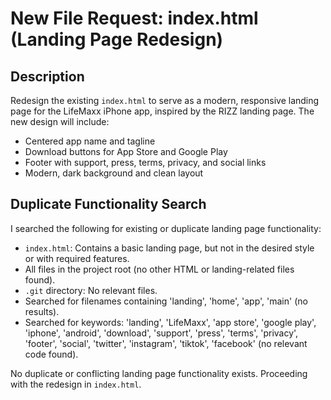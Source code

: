 # New File Request: index.html (Landing Page Redesign)

## Description

Redesign the existing `index.html` to serve as a modern, responsive landing page for the LifeMaxx iPhone app, inspired by the RIZZ landing page. The new design will include:

- Centered app name and tagline
- Download buttons for App Store and Google Play
- Footer with support, press, terms, privacy, and social links
- Modern, dark background and clean layout

## Duplicate Functionality Search

I searched the following for existing or duplicate landing page functionality:

- `index.html`: Contains a basic landing page, but not in the desired style or with required features.
- All files in the project root (no other HTML or landing-related files found).
- `.git` directory: No relevant files.
- Searched for filenames containing 'landing', 'home', 'app', 'main' (no results).
- Searched for keywords: 'landing', 'LifeMaxx', 'app store', 'google play', 'iphone', 'android', 'download', 'support', 'press', 'terms', 'privacy', 'footer', 'social', 'twitter', 'instagram', 'tiktok', 'facebook' (no relevant code found).

No duplicate or conflicting landing page functionality exists. Proceeding with the redesign in `index.html`.

